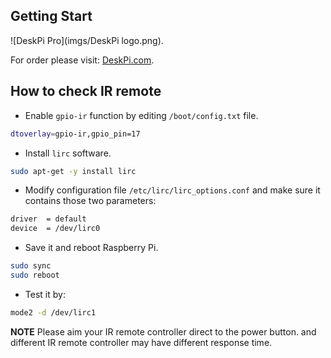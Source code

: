 ## Getting Start  
![DeskPi Pro](imgs/DeskPi logo.png).

For order please visit: [DeskPi.com](https://www.deskpi.com/).

## How to check IR remote

* Enable `gpio-ir` function by editing `/boot/config.txt` file.
```bash 
dtoverlay=gpio-ir,gpio_pin=17
```

* Install `lirc` software.
```bash
sudo apt-get -y install lirc
```

* Modify configuration file `/etc/lirc/lirc_options.conf` and make sure it contains those two parameters:
```bash
driver 	= default
device  = /dev/lirc0
```

* Save it and reboot Raspberry Pi.
```bash
sudo sync
sudo reboot
```
* Test it by:
```bash
mode2 -d /dev/lirc1
```
**NOTE** Please aim your IR remote controller direct to the power button. 
and different IR remote controller may have different response time.
